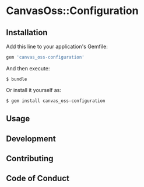 # CanvasOss::Configuration


## Installation

Add this line to your application's Gemfile:

```ruby
gem 'canvas_oss-configuration'
```

And then execute:

    $ bundle

Or install it yourself as:

    $ gem install canvas_oss-configuration

## Usage

## Development

## Contributing

## Code of Conduct
